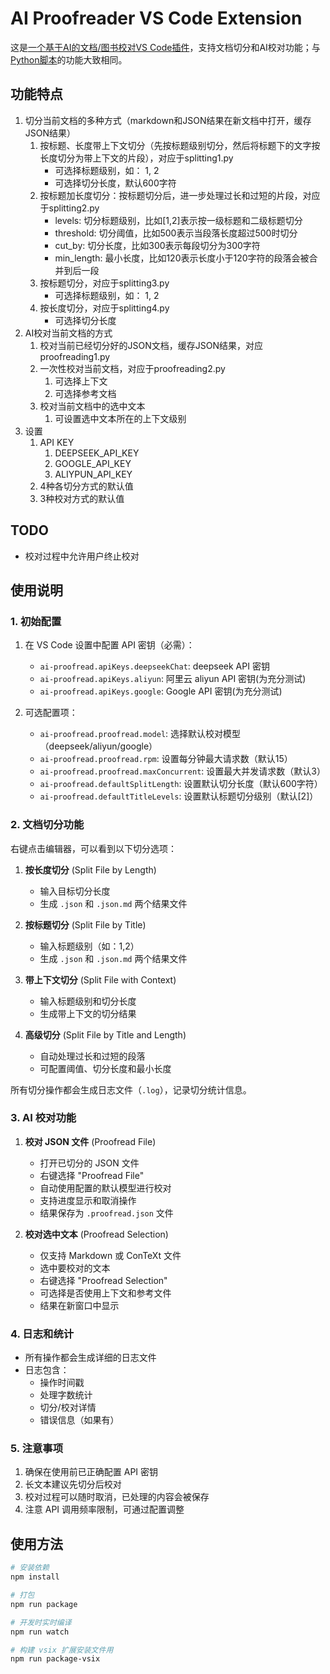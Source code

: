 # AI Proofreader VS Code Extension

这是[一个基于AI的文档/图书校对VS Code插件](https://github.com/Fusyong/ai-proofread-vscode-extension)，支持文档切分和AI校对功能；与[Python脚本](https://github.com/Fusyong/ai-proofread)的功能大致相同。

## 功能特点

1. 切分当前文档的多种方式（markdown和JSON结果在新文档中打开，缓存JSON结果）
    1. 按标题、长度带上下文切分（先按标题级别切分，然后将标题下的文字按长度切分为带上下文的片段），对应于splitting1.py
        * 可选择标题级别，如： 1, 2
        * 可选择切分长度，默认600字符
    2. 按标题加长度切分：按标题切分后，进一步处理过长和过短的片段，对应于splitting2.py
        *  levels: 切分标题级别，比如[1,2]表示按一级标题和二级标题切分
        *  threshold: 切分阈值，比如500表示当段落长度超过500时切分
        *  cut_by: 切分长度，比如300表示每段切分为300字符
        *  min_length: 最小长度，比如120表示长度小于120字符的段落会被合并到后一段
    3. 按标题切分，对应于splitting3.py
        * 可选择标题级别，如： 1, 2
    4. 按长度切分，对应于splitting4.py
        * 可选择切分长度
2. AI校对当前文档的方式
    1. 校对当前已经切分好的JSON文档，缓存JSON结果，对应proofreading1.py
    2. 一次性校对当前文档，对应于proofreading2.py
        1. 可选择上下文
        2. 可选择参考文档
    3. 校对当前文档中的选中文本
        1. 可设置选中文本所在的上下文级别
3. 设置
    1. API KEY
        1. DEEPSEEK_API_KEY
        2. GOOGLE_API_KEY
        3. ALIYPUN_API_KEY
    2. 4种各切分方式的默认值
    3. 3种校对方式的默认值

## TODO

* 校对过程中允许用户终止校对

## 使用说明

### 1. 初始配置

1. 在 VS Code 设置中配置 API 密钥（必需）：
   * `ai-proofread.apiKeys.deepseekChat`: deepseek API 密钥
   * `ai-proofread.apiKeys.aliyun`: 阿里云 aliyun API 密钥(为充分测试)
   * `ai-proofread.apiKeys.google`: Google API 密钥(为充分测试)

2. 可选配置项：
   * `ai-proofread.proofread.model`: 选择默认校对模型（deepseek/aliyun/google）
   * `ai-proofread.proofread.rpm`: 设置每分钟最大请求数（默认15）
   * `ai-proofread.proofread.maxConcurrent`: 设置最大并发请求数（默认3）
   * `ai-proofread.defaultSplitLength`: 设置默认切分长度（默认600字符）
   * `ai-proofread.defaultTitleLevels`: 设置默认标题切分级别（默认[2]）

### 2. 文档切分功能

右键点击编辑器，可以看到以下切分选项：

1. **按长度切分** (Split File by Length)
   * 输入目标切分长度
   * 生成 `.json` 和 `.json.md` 两个结果文件

2. **按标题切分** (Split File by Title)
   * 输入标题级别（如：1,2）
   * 生成 `.json` 和 `.json.md` 两个结果文件

3. **带上下文切分** (Split File with Context)
   * 输入标题级别和切分长度
   * 生成带上下文的切分结果

4. **高级切分** (Split File by Title and Length)
   * 自动处理过长和过短的段落
   * 可配置阈值、切分长度和最小长度

所有切分操作都会生成日志文件（`.log`），记录切分统计信息。

### 3. AI 校对功能

1. **校对 JSON 文件** (Proofread File)
   * 打开已切分的 JSON 文件
   * 右键选择 "Proofread File"
   * 自动使用配置的默认模型进行校对
   * 支持进度显示和取消操作
   * 结果保存为 `.proofread.json` 文件

2. **校对选中文本** (Proofread Selection)
   * 仅支持 Markdown 或 ConTeXt 文件
   * 选中要校对的文本
   * 右键选择 "Proofread Selection"
   * 可选择是否使用上下文和参考文件
   * 结果在新窗口中显示

### 4. 日志和统计

* 所有操作都会生成详细的日志文件
* 日志包含：
  * 操作时间戳
  * 处理字数统计
  * 切分/校对详情
  * 错误信息（如果有）

### 5. 注意事项

1. 确保在使用前已正确配置 API 密钥
2. 长文本建议先切分后校对
3. 校对过程可以随时取消，已处理的内容会被保存
4. 注意 API 调用频率限制，可通过配置调整

## 使用方法

```bash
# 安装依赖
npm install

# 打包
npm run package

# 开发时实时编译
npm run watch

# 构建 vsix 扩展安装文件用
npm run package-vsix
```
